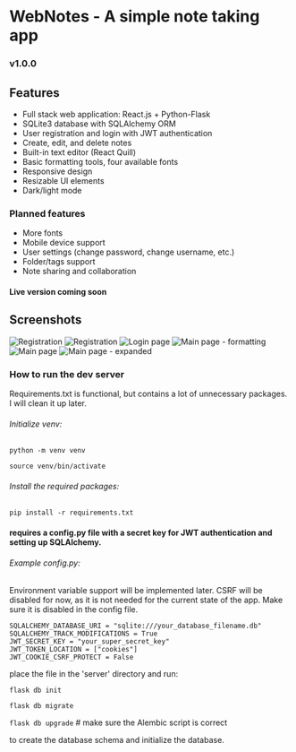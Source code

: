 # WebNotes - A simple note taking app
### v1.0.0

## Features
- Full stack web application: React.js + Python-Flask
- SQLite3 database with SQLAlchemy ORM
- User registration and login with JWT authentication
- Create, edit, and delete notes
- Built-in text editor (React Quill)
- Basic formatting tools, four available fonts
- Responsive design
- Resizable UI elements
- Dark/light mode

### Planned features
- More fonts
- Mobile device support
- User settings (change password, change username, etc.)
- Folder/tags support
- Note sharing and collaboration

#### Live version coming soon

## Screenshots
![Registration](https://i.imgur.com/EjM55lp.png)
![Registration](https://i.imgur.com/8aaIe5x.png)
![Login page](https://i.imgur.com/Da5gDiw.png)
![Main page - formatting](https://i.imgur.com/0zL5U14.png)
![Main page](https://i.imgur.com/Cc59mDu.png)
![Main page - expanded](https://i.imgur.com/GARWhTx.png)

### How to run the dev server
Requirements.txt is functional, but contains a lot of unnecessary packages. I will clean it up later.
###### Initialize venv:
```python -m venv venv```

```source venv/bin/activate```
###### Install the required packages:
```pip install -r requirements.txt```
#### requires a config.py file with a secret key for JWT authentication and setting up SQLAlchemy.



###### Example config.py: 
Environment variable support will be implemented later.
CSRF will be disabled for now, as it is not needed for the current state of the app. Make sure it is disabled in the config file.

```
SQLALCHEMY_DATABASE_URI = "sqlite:///your_database_filename.db"
SQLALCHEMY_TRACK_MODIFICATIONS = True
JWT_SECRET_KEY = "your_super_secret_key"
JWT_TOKEN_LOCATION = ["cookies"]
JWT_COOKIE_CSRF_PROTECT = False

```


place the file in the 'server' directory and run:

```flask db init```

```flask db migrate```

```flask db upgrade``` # make sure the Alembic script is correct


to create the database schema and initialize the database.



